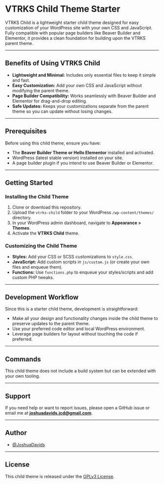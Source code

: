 # VTRKS Child Theme Starter

VTRKS Child is a lightweight starter child theme designed for easy customization of your WordPress site with your own CSS and JavaScript.  
Fully compatible with popular page builders like Beaver Builder and Elementor, it provides a clean foundation for building upon the VTRKS parent theme.

---

## Benefits of Using VTRKS Child

- **Lightweight and Minimal:** Includes only essential files to keep it simple and fast.  
- **Easy Customization:** Add your own CSS and JavaScript without modifying the parent theme.  
- **Page Builder Compatibility:** Works seamlessly with Beaver Builder and Elementor for drag-and-drop editing.  
- **Safe Updates:** Keeps your customizations separate from the parent theme so you can update without losing changes.

---

## Prerequisites

Before using this child theme, ensure you have:

- The **Beaver Builder Theme or Hello Elementor** installed and activated.  
- WordPress (latest stable version) installed on your site.  
- A page builder plugin if you intend to use Beaver Builder or Elementor.

---

## Getting Started

### Installing the Child Theme

1. Clone or download this repository.  
2. Upload the `vtrks-child` folder to your WordPress `/wp-content/themes/` directory.  
3. In your WordPress admin dashboard, navigate to **Appearance > Themes**.  
4. Activate the **VTRKS Child** theme.

### Customizing the Child Theme

- **Styles:** Add your CSS or SCSS customizations to `style.css`.  
- **JavaScript:** Add custom scripts in `js/custom.js` (or create your own files and enqueue them).  
- **Functions:** Use `functions.php` to enqueue your styles/scripts and add custom PHP tweaks.

---

## Development Workflow

Since this is a starter child theme, development is straightforward:

- Make all your design and functionality changes inside the child theme to preserve updates to the parent theme.  
- Use your preferred code editor and local WordPress environment.  
- Leverage page builders for layout without touching the code if preferred.

---

## Commands

This child theme does not include a build system but can be extended with your own tooling.

---

## Support

If you need help or want to report issues, please open a GitHub issue or email me at **joshuadavids.jcd@gmail.com**.

---

## Author

- [@JoshuaDavids](https://github.com/joshuacalebdavids/)

---

## License

This child theme is released under the [GPLv3 License](https://www.gnu.org/licenses/gpl-3.0.html).
